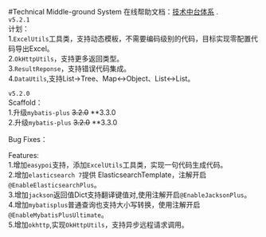 #Technical Middle-ground System
在线帮助文档：[技术中台体系](http://www.baidu.com) .  
`v5.2.1`  
计划：  
1.`ExcelUtils`工具类，支持动态模板，不需要编码级别的代码，目标实现零配置代码导出Excel。  
2.`OkHttpUtils`，支持更多返回类型。  
3.`ResultReponse`，支持错误代码集成。  
4.`DataUtils`,支持List->Tree、Map<->Object、List<Object><->List<Map>。

`v5.2.0`  
Scaffold：  
1.升级`mybatis-plus` ~~3.2.0~~ **3.3.0  
2.升级`mybatis-plus` ~~3.2.0~~ **3.3.0  

Bug Fixes：  

Features:  
1.增加`easypoi`支持，添加`ExcelUtils`工具类，实现一句代码生成代码。  
2.增加`elasticsearch 7`提供 ElasticsearchTemplate，注解开启`@EnableElasticsearchPlus`。  
3.增加`jackson`返回值Dict支持翻译键值对,使用注解开启`@EnableJacksonPlus`。  
4.增加`mybatisplus`普通查询也支持大小写转换，使用注解开启`@EnableMybatisPlusUltimate`。  
5.增加`okhttp`,实现`OkHttpUtils`，支持异步远程请求调用。
